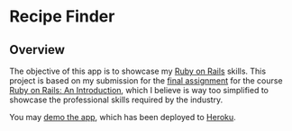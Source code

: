 # Recipe Finder

## Overview

The objective of this app is to showcase my [Ruby on Rails](http://rubyonrails.org/) skills. This project is based on my submission for the [final assignment](ASSIGNMENT_FOR_MODULE_3_README.md) for the course [Ruby on Rails: An Introduction](https://www.coursera.org/learn/ruby-on-rails-intro), which I believe is way too simplified to showcase the professional skills required by the industry.

You may [demo the app](http://recipefinder90.herokuapp.com), which has been deployed to [Heroku](www.heroku.com).